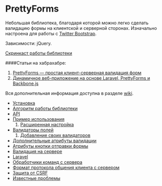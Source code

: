 PrettyForms
===========

Небольшая библиотека, благодаря которой можно легко сделать валидацию формы на клиентской и серверной сторонах. Изначально настроена для работы с [Twitter Bootstrap](http://getbootstrap.com).

Зависимости: jQuery.

[Скринкаст работы библиотеки](demo.gif)

####Статьи на хабрахабре:
1. [PrettyForms — простая клиент-серверная валидация форм](http://habrahabr.ru/post/243637/)
2. [Динамичное веб-приложение на основе Laravel, PrettyForms и Backbone.js](http://habrahabr.ru/post/243925/)

Вся дополнительная информация доступна в разделе [wiki](https://github.com/believer-ufa/prettyforms/wiki).

- [Установка](https://github.com/believer-ufa/prettyforms/wiki/1.-%D0%A3%D1%81%D1%82%D0%B0%D0%BD%D0%BE%D0%B2%D0%BA%D0%B0)
- [Алгоритм работы библиотеки](https://github.com/believer-ufa/prettyforms/wiki/%D0%90%D0%BB%D0%B3%D0%BE%D1%80%D0%B8%D1%82%D0%BC-%D1%80%D0%B0%D0%B1%D0%BE%D1%82%D1%8B-%D0%B1%D0%B8%D0%B1%D0%BB%D0%B8%D0%BE%D1%82%D0%B5%D0%BA%D0%B8)
- [API](https://github.com/believer-ufa/prettyforms/wiki/API)
- [Пример использования](https://github.com/believer-ufa/prettyforms/wiki/2.-%D0%9F%D1%80%D0%B8%D0%BC%D0%B5%D1%80-%D0%B8%D1%81%D0%BF%D0%BE%D0%BB%D1%8C%D0%B7%D0%BE%D0%B2%D0%B0%D0%BD%D0%B8%D1%8F-%D0%B1%D0%B8%D0%B1%D0%BB%D0%B8%D0%BE%D1%82%D0%B5%D0%BA%D0%B8)
  1. [Расширенная настройка](https://github.com/believer-ufa/prettyforms/wiki/2.1-%D0%A0%D0%B0%D1%81%D1%88%D0%B8%D1%80%D0%B5%D0%BD%D0%BD%D0%B0%D1%8F-%D0%BD%D0%B0%D1%81%D1%82%D1%80%D0%BE%D0%B9%D0%BA%D0%B0)
- [Валидаторы полей](https://github.com/believer-ufa/prettyforms/wiki/3.-%D0%92%D0%B0%D0%BB%D0%B8%D0%B4%D0%B0%D1%82%D0%BE%D1%80%D1%8B-%D0%BF%D0%BE%D0%BB%D0%B5%D0%B9)
  1. [Добавление своих валидаторов](https://github.com/believer-ufa/prettyforms/wiki/3.1-%D0%94%D0%BE%D0%B1%D0%B0%D0%B2%D0%BB%D0%B5%D0%BD%D0%B8%D0%B5-%D1%81%D0%B2%D0%BE%D0%B8%D1%85-%D0%B2%D0%B0%D0%BB%D0%B8%D0%B4%D0%B0%D1%82%D0%BE%D1%80%D0%BE%D0%B2)
- [Дополнительные атрибуты валидации](https://github.com/believer-ufa/prettyforms/wiki/4.-%D0%94%D0%BE%D0%BF%D0%BE%D0%BB%D0%BD%D0%B8%D1%82%D0%B5%D0%BB%D1%8C%D0%BD%D1%8B%D0%B5-%D0%B0%D1%82%D1%80%D0%B8%D0%B1%D1%83%D1%82%D1%8B-%D0%B2%D0%B0%D0%BB%D0%B8%D0%B4%D0%B0%D1%86%D0%B8%D0%B8)
- [Атрибуты кнопки отправки формы](https://github.com/believer-ufa/prettyforms/wiki/5.-%D0%90%D1%82%D1%80%D0%B8%D0%B1%D1%83%D1%82%D1%8B-%D0%BA%D0%BD%D0%BE%D0%BF%D0%BA%D0%B8-%D0%BE%D1%82%D0%BF%D1%80%D0%B0%D0%B2%D0%BA%D0%B8-%D1%84%D0%BE%D1%80%D0%BC%D1%8B)
- [Валидация на сервере](https://github.com/believer-ufa/prettyforms/wiki/6.-%D0%92%D0%B0%D0%BB%D0%B8%D0%B4%D0%B0%D1%86%D0%B8%D1%8F-%D0%BD%D0%B0-%D1%81%D0%B5%D1%80%D0%B2%D0%B5%D1%80%D0%B5)
- [Laravel](https://github.com/believer-ufa/prettyforms/wiki/7.-Laravel)
- [Обработчики команд с сервера](https://github.com/believer-ufa/prettyforms/wiki/8.-%D0%9E%D0%B1%D1%80%D0%B0%D0%B1%D0%BE%D1%82%D1%87%D0%B8%D0%BA%D0%B8-%D0%BA%D0%BE%D0%BC%D0%B0%D0%BD%D0%B4-%D1%81-%D1%81%D0%B5%D1%80%D0%B2%D0%B5%D1%80%D0%B0)
- [Формат протокола общения клиента с сервером](https://github.com/believer-ufa/prettyforms/wiki/9.-%D0%A4%D0%BE%D1%80%D0%BC%D0%B0%D1%82-%D0%BF%D1%80%D0%BE%D1%82%D0%BE%D0%BA%D0%BE%D0%BB%D0%B0-%D0%BE%D0%B1%D1%89%D0%B5%D0%BD%D0%B8%D1%8F-%D0%BA%D0%BB%D0%B8%D0%B5%D0%BD%D1%82%D0%B0-%D1%81-%D1%81%D0%B5%D1%80%D0%B2%D0%B5%D1%80%D0%BE%D0%BC)
- [Защита от CSRF](https://github.com/believer-ufa/prettyforms/wiki/10.-%D0%97%D0%B0%D1%89%D0%B8%D1%82%D0%B0-%D0%BE%D1%82-CSRF)
- [Известные проблемы](https://github.com/believer-ufa/prettyforms/wiki/%D0%9F%D1%80%D0%BE%D0%B1%D0%BB%D0%B5%D0%BC%D1%8B)

